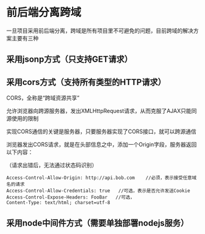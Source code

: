 
# 前后端分离跨域

一旦项目采用前后端分离，跨域是所有项目里不可避免的问题，目前跨域的解决方案主要有三种


## 采用jsonp方式（只支持GET请求）
## 采用cors方式（支持所有类型的HTTP请求）

CORS，全称是“跨域资源共享”

允许浏览器向跨源服务器，发出XMLHttpRequest请求，从而克服了AJAX只能同源使用的限制

实现CORS通信的关键是服务器，只要服务器实现了CORS接口，就可以跨源通信

浏览器发出CORS请求，就是在头部信息之中，添加一个Origin字段，服务器返回以下内容：

（请求出错后，无法通过状态码识别）

```
Access-Control-Allow-Origin: http://api.bob.com    //必须，表示接受任意域名的请求
Access-Control-Allow-Credentials: true   //可选，表示是否允许发送Cookie
Access-Control-Expose-Headers: FooBar   //可选，
Content-Type: text/html; charset=utf-8
```


## 采用node中间件方式（需要单独部署nodejs服务）
